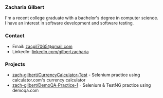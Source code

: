### Zacharia Gilbert

I'm a recent college graduate with a bachelor's degree in computer science. I have an interest in software development and software testing.

### Contact

- Email: [zacgil7065@gmail.com](mailto:zacgil7065@gmail.com)
- LinkedIn: [linkedin.com/gilbertzacharia](https://www.linkedin.com/in/gilbertzacharia/)

### Projects

- [zach-gilbert/CurrencyCalculator-Test](https://github.com/zach-gilbert/CurrencyCalculator-Test) - Selenium practice using calculator.com's currency calculator
- [zach-gilbert/DemoQA-Practice-1](https://github.com/zach-gilbert/DemoQA-Practice-1) - Selenium & TestNG practice using demoqa.com
